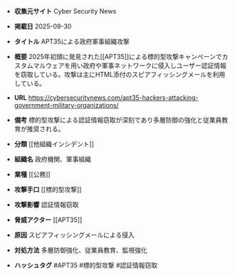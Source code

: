 - **収集元サイト**
Cyber Security News

- **掲載日**
2025-09-30

- **タイトル**
APT35による政府軍事組織攻撃

- **概要**
2025年初頭に発見された[[APT35]]による標的型攻撃キャンペーンでカスタムマルウェアを用い政府や軍事ネットワークに侵入しユーザー認証情報を窃取している。攻撃は主にHTML添付のスピアフィッシングメールを利用している。

- **URL**
https://cybersecuritynews.com/apt35-hackers-attacking-government-military-organizations/

- **備考**
標的型攻撃による認証情報窃取が深刻であり多層防御の強化と従業員教育が推奨される。

- **分類**
[[他組織インシデント]]

- **組織名**
政府機関、軍事組織

- **業種**
[[公務]]

- **攻撃手口**
[[標的型攻撃]]

- **攻撃影響**
認証情報窃取

- **脅威アクター**
[[APT35]]

- **原因**
スピアフィッシングメールによる侵入

- **対処方法**
多層防御強化、従業員教育、監視強化

- **ハッシュタグ**
#APT35 #標的型攻撃 #認証情報窃取
